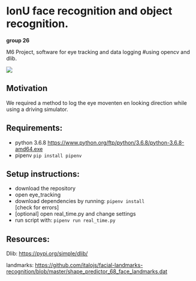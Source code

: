 # IonU face recognition and object recognition. 
**group 26**

M6 Project, software for eye tracking and data logging 
#using opencv and dlib. 

![](https://github.com/Holthuizen/IonU/blob/main/demo.gif)



## Motivation 
We required a method to log the eye moventen en looking direction while using a driving simulator. 

## Requirements: 

- python 3.6.8 https://www.python.org/ftp/python/3.6.8/python-3.6.8-amd64.exe 
- pipenv ```pip install pipenv``` 


## Setup instructions: 
- download the repository
- open eye_tracking 
- download dependencies by running: 
```pipenv install ```  
 [check for errors]
- [optional] open real_time.py and change settings
- run script with: 
```pipenv run real_time.py ```

## Resources: 
Dlib: 
https://pypi.org/simple/dlib/ 

landmarks: 
https://github.com/italojs/facial-landmarks-recognition/blob/master/shape_predictor_68_face_landmarks.dat 

